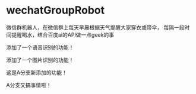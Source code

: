 # wechatGroupRobot
微信群机器人，在微信群上每天早晨根据天气提醒大家穿衣或带伞， 每隔一段时间提醒喝水，结合百度ai的API做一点geek的事

添加了一个语音识别的功能！

添加了一个图片识别的功能！

这是A分支新添加的功能！

A分支又搞事情啦！
